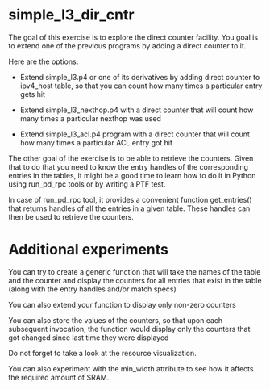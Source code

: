 simple_l3_dir_cntr
==================

The goal of this exercise is to explore the direct counter facility. You goal
is to extend one of the previous programs by adding a direct counter to it. 

Here are the options:
* Extend simple_l3.p4 or one of its derivatives by adding direct counter to
  ipv4_host table, so that you can count how many times a particular entry
  gets hit
  
* Extend simple_l3_nexthop.p4 with a direct counter that will count how many
  times a particular nexthop was used
  
* Extend simple_l3_acl.p4 program with a direct counter that will count how
  many times a particular ACL entry got hit
  
The other goal of the exercise is to be able to retrieve the counters. Given
that to do that you need to know the entry handles of the corresponding
entries in the tables, it might be a good time to learn how to do it in Python
using run_pd_rpc tools or by writing a PTF test.

In case of run_pd_rpc tool, it provides a convenient function get_entries()
that returns handles of all the entries in a given table. These handles can
then be used to retrieve the counters.

Additional experiments
======================

You can try to create a generic function that will take the names of the table
and the counter and display the counters for all entries that exist in the
table (along with the entry handles and/or match specs)

You can also extend your function to display only non-zero counters

You can also store the values of the counters, so that upon each subsequent 
invocation, the function would display only the counters that got changed
since last time they were displayed

Do not forget to take a look at the resource visualization. 

You can also experiment with the min_width attribute to see how it affects the
required amount of SRAM.
